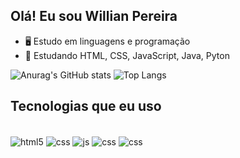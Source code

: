 ## Olá! Eu sou Willian Pereira 

- 🖥️ Estudo em linguagens e programação
- 📖 Estudando HTML, CSS, JavaScript, Java, Pyton

![Anurag's GitHub stats](https://github-readme-stats.vercel.app/api?username=WCxxT&show_icons=true&theme=dracula)
![Top Langs](https://github-readme-stats.vercel.app/api/top-langs/?username=WCxxT&layout=compact&langs_count=16&theme-dracula)

## Tecnologias que eu uso

<div style="display: inline_block"><br>
  <img align="center" alt="html5" src="https://img.shields.io/badge/HTML5-E34F26?style=for-the-badge&logo=html5&logoColor=white" />
  <img align="center" alt="css" src="https://img.shields.io/badge/CSS3-1572B6?style=for-the-badge&logo=css3&logoColor=white" />
  <img align="center" alt="js" src="https://img.shields.io/badge/JavaScript-F7DF1E?style=for-the-badge&logo=javascript&logoColor=black" />
  <img align="center" alt="css" src="https://img.shields.io/badge/Python-14354C?style=for-the-badge&logo=python&logoColor=white" />
  <img align="center" alt="css" src="https://img.shields.io/badge/Java-ED8B00?style=for-the-badge&logo=openjdk&logoColor=white" />
</div>

